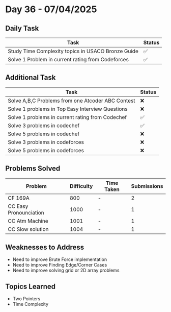 # Day 36 - 07/04/2025

## Daily Task
|**Task**                                           |**Status**|
|---------------------------------------------------|----------|
|Study Time Complexity topics in USACO Bronze Guide |    ✅    |
|Solve 1 Problem in current rating from Codeforces  |    ✅    |


## Additional Task
|**Task**                                           |**Status**|
|---------------------------------------------------|----------|
|Solve A,B,C Problems from one Atcoder ABC Contest  |   ❌     |
|Solve 1 problems in Top Easy Interview Questions   |   ❌     |
|Solve 1 problems in current rating from Codechef   |   ✅     |
|Solve 3 problems in codechef                       |   ✅     |
|Solve 5 problems in codechef                       |   ❌     |
|Solve 3 problems in codeforces                     |   ❌     |
|Solve 5 problems in codeforces                     |   ❌     |


## Problems Solved
| Problem                           | Difficulty | Time Taken   | Submissions |
|-----------------------------------|------------|--------------|-------------|
| CF 169A                           | 800        |   -          | 2           |
| CC Easy Pronounciation            | 1000       |   -          | 1           |
| CC Atm Machine                    | 1001       |   -          | 1           |
| CC Slow solution                  | 1004       |   -          | 1           |


## Weaknesses to Address
- Need to improve Brute Force implementation 
- Need to improve Finding Edge/Corner Cases 
- Need to improve solving grid or 2D array problems   


## Topics Learned
- Two Pointers
- Time Complexity